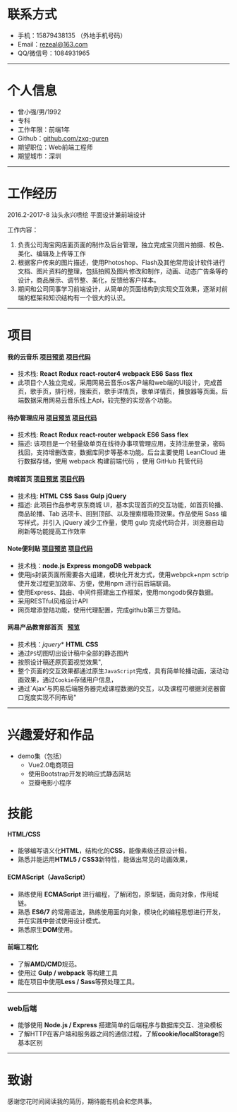 
# 联系方式

- 手机：15879438135 （外地手机号码）
- Email：rezeal@163.com
- QQ/微信号：1084931965

---

# 个人信息

 - 曾小强/男/1992 
 - 专科 
 - 工作年限：前端1年
 - Github：[github.com/zxq-guren](https://github.com/zxq-guren)
 - 期望职位：Web前端工程师
 - 期望城市：深圳

---

# 工作经历
2016.2-2017-8 汕头永兴喷绘 平面设计兼前端设计

工作内容：
1. 负责公司淘宝网店面页面的制作及后台管理，独立完成宝贝图片拍摄、校色、美化、编辑及上传等工作
2. 根据客户传来的图片描述，使用Photoshop、Flash及其他常用设计软件进行文档、图片资料的整理，包括拍照及图片修改和制作，动画、动态广告条等的设计，商品展示、调节整、美化，反馈给客户样本。
3. 期间和公司同事学习前端设计，从简单的页面结构到实现交互效果，逐渐对前端的框架和知识结构有一个很大的认识。

---

# 项目

#### 我的云音乐  [项目预览](http://116.196.74.194:3000/) [项目代码](https://github.com/zbhgit/my-music)
- 技术栈: **React**  **Redux**  **react-router4**  **webpack**  **ES6**  **Sass**  **flex**
- 此项目个人独立完成，采用网易云音乐os客户端和web端的UI设计，完成首页，歌手页，排行榜，搜索页，歌手详情页，歌单详情页，播放器等页面。后端数据采用网易云音乐线上Api，较完整的实现各个功能。

####  待办管理应用   [项目预览](https://zbhgit.github.io/MY-TODO/build/#/signin)   [项目代码](https://github.com/zbhgit/MY-TODO)
- 技术栈: **React**  **Redux**  **react-router**  **webpack**  **ES6**  **Sass**  **flex**
- 描述: 该项目是一个轻量级单页在线待办事项管理应用，支持注册登录，密码找回，支持增删改查，数据库同步等基本功能。后台主要使用 LeanCloud 进行数据存储，使用 webpack 构建前端代码 ，使用 GitHub 托管代码



####  商城首页   [项目预览](https://zbhgit.github.io/StaticPage-JD/dist/)   [项目代码](https://github.com/zbhgit/StaticPage-JD)
- 技术栈: **HTML** **CSS** **Sass** **Gulp** **jQuery**
- 描述: 此项目作品参考京东商城 UI，基本实现首页的交互功能，如首页轮播、商品轮播、Tab 选项卡、回到顶部、以及搜索框吸顶效果。作品使用 Sass 编写样式，并引入 jQuery 减少工作量，使用 gulp 完成代码合并，浏览器自动刷新等功能提高工作效率


#### Note便利贴   [项目预览](http://18.222.33.142:3000/)   [项目代码](https://github.com/zbhgit/sticky-note)
- 技术栈：**node.js** **Express** **mongoDB**  **webpack**
- 使用js封装页面所需要各大组建，模块化开发方式，使用webpck+npm sctrip 使开发过程更加效率、方便，使用npm 进行前后端联调。
- 使用Express、路由、中间件搭建出工作框架，使用mongodb保存数据。
- 采用RESTful风格设计API
- 网页增添登陆功能，使用代理配置，完成github第三方登陆。


#### 网易产品教育部首页     [预览](https://htmlpreview.github.io/?https://raw.githubusercontent.com/zxq-guren/wangyidazuoye/master/index.html)
 - 技术栈：*jquery** **HTML** **CSS** 
 - 通过`PS`切图切出设计稿中全部的静态图片
 - 按照设计稿还原页面视觉效果",
 - 整个页面的交互效果都通过原生`JavaScript`完成，具有简单轮播动画，滚动动画效果，通过`Cookie`存储用户信息，
 - 通过`Ajax'与网易后端服务器完成课程数据的交互，以及课程可根据浏览器窗口宽度实现不同布局"

***

# 兴趣爱好和作品

 * demo集（包括）
    * Vue2.0电商项目
    * 使用Bootstrap开发的响应式静态网站
    * 豆瓣电影小程序

# 技能
#### **HTML/CSS**
- 能够编写语义化**HTML**，结构化的**CSS**，能像素级还原设计稿，
- 熟悉并能运用**HTML5 / CSS3**新特性，能做出常见的动画效果，
#### ECMAScript（JavaScript）
- 熟练使用 **ECMAScript** 进行编程，了解闭包，原型链，面向对象，作用域链。
- 熟悉 **ES6/7** 的常用语法，熟练使用面向对象，模块化的编程思想进行开发，
并在实践中尝试使用设计模式。
- 熟悉原生**DOM**使用。
#### 前端工程化
- 了解**AMD/CMD**规范。
- 使用过 **Gulp / webpack** 等构建工具
- 能在项目中使用**Less / Sass**等预处理工具。
***

### web后端
- 能够使用 **Node.js / Express** 搭建简单的后端程序与数据库交互、渲染模板
- 了解HTTP在客户端和服务器之间的通信过程，了解**cookie/localStorage**的基本区别
***


# 致谢
感谢您花时间阅读我的简历，期待能有机会和您共事。

